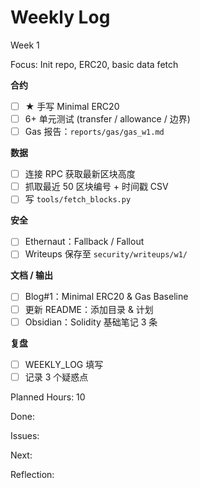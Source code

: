 # Weekly Log
Week 1 

Focus: Init repo, ERC20, basic data fetch

**合约**
- [ ] ★ 手写 Minimal ERC20
- [ ] 6+ 单元测试 (transfer / allowance / 边界)
- [ ] Gas 报告：`reports/gas/gas_w1.md`

**数据**
- [ ] 连接 RPC 获取最新区块高度
- [ ] 抓取最近 50 区块编号 + 时间戳 CSV
- [ ] 写 `tools/fetch_blocks.py`

**安全**
- [ ] Ethernaut：Fallback / Fallout
- [ ] Writeups 保存至 `security/writeups/w1/`

**文档 / 输出**
- [ ] Blog#1：Minimal ERC20 & Gas Baseline
- [ ] 更新 README：添加目录 & 计划
- [ ] Obsidian：Solidity 基础笔记 3 条

**复盘**
- [ ] WEEKLY_LOG 填写
- [ ] 记录 3 个疑惑点

Planned Hours: 10

Done:

Issues:

Next:

Reflection: